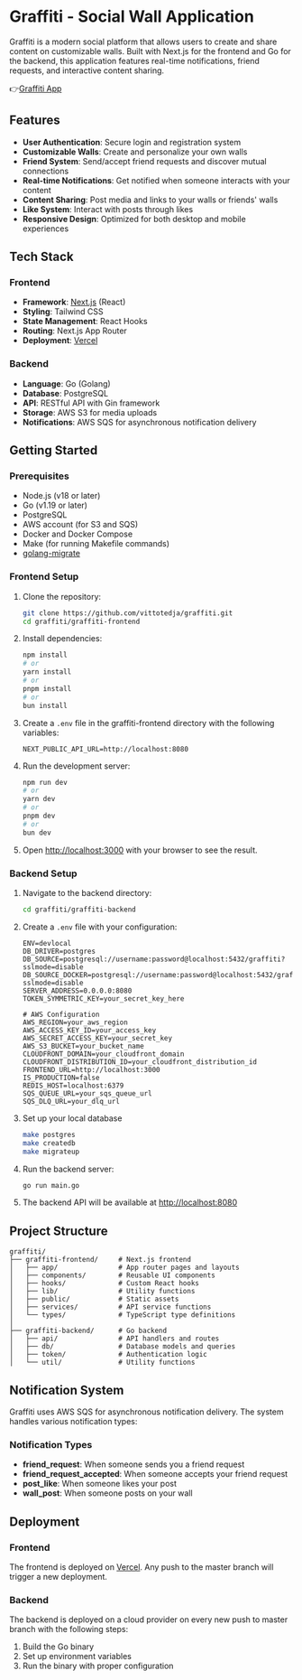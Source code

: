 # Graffiti - Social Wall Application

Graffiti is a modern social platform that allows users to create and share content on customizable walls. Built with Next.js for the frontend and Go for the backend, this application features real-time notifications, friend requests, and interactive content sharing.

👉[Graffiti App](app.graffiti-cs464.com)

## Features

- **User Authentication**: Secure login and registration system
- **Customizable Walls**: Create and personalize your own walls
- **Friend System**: Send/accept friend requests and discover mutual connections
- **Real-time Notifications**: Get notified when someone interacts with your content
- **Content Sharing**: Post media and links to your walls or friends' walls
- **Like System**: Interact with posts through likes
- **Responsive Design**: Optimized for both desktop and mobile experiences

## Tech Stack

### Frontend
- **Framework**: [Next.js](https://nextjs.org/) (React)
- **Styling**: Tailwind CSS
- **State Management**: React Hooks
- **Routing**: Next.js App Router
- **Deployment**: [Vercel](https://vercel.com)

### Backend
- **Language**: Go (Golang)
- **Database**: PostgreSQL
- **API**: RESTful API with Gin framework
- **Storage**: AWS S3 for media uploads
- **Notifications**: AWS SQS for asynchronous notification delivery

## Getting Started

### Prerequisites
- Node.js (v18 or later)
- Go (v1.19 or later)
- PostgreSQL
- AWS account (for S3 and SQS)
- Docker and Docker Compose
- Make (for running Makefile commands)
- [golang-migrate](https://github.com/golang-migrate/migrate)


### Frontend Setup

1. Clone the repository:
   ```bash
   git clone https://github.com/vittotedja/graffiti.git
   cd graffiti/graffiti-frontend
   ```

2. Install dependencies:
   ```bash
   npm install
   # or
   yarn install
   # or
   pnpm install
   # or
   bun install
   ```

3. Create a `.env` file in the graffiti-frontend directory with the following variables:
   ```
   NEXT_PUBLIC_API_URL=http://localhost:8080
   ```

4. Run the development server:
   ```bash
   npm run dev
   # or
   yarn dev
   # or
   pnpm dev
   # or
   bun dev
   ```

5. Open [http://localhost:3000](http://localhost:3000) with your browser to see the result.

### Backend Setup

1. Navigate to the backend directory:
   ```bash
   cd graffiti/graffiti-backend
   ```

2. Create a `.env` file with your configuration:
   ```
   ENV=devlocal
   DB_DRIVER=postgres
   DB_SOURCE=postgresql://username:password@localhost:5432/graffiti?sslmode=disable
   DB_SOURCE_DOCKER=postgresql://username:password@localhost:5432/graffiti?sslmode=disable
   SERVER_ADDRESS=0.0.0.0:8080
   TOKEN_SYMMETRIC_KEY=your_secret_key_here
   
   # AWS Configuration
   AWS_REGION=your_aws_region
   AWS_ACCESS_KEY_ID=your_access_key
   AWS_SECRET_ACCESS_KEY=your_secret_key
   AWS_S3_BUCKET=your_bucket_name
   CLOUDFRONT_DOMAIN=your_cloudfront_domain
   CLOUDFRONT_DISTRIBUTION_ID=your_cloudfront_distribution_id
   FRONTEND_URL=http://localhost:3000
   IS_PRODUCTION=false
   REDIS_HOST=localhost:6379
   SQS_QUEUE_URL=your_sqs_queue_url
   SQS_DLQ_URL=your_dlq_url
   ```
3. Set up your local database
   ```bash
   make postgres
   make createdb
   make migrateup
   ```
   
4. Run the backend server:
   ```bash
   go run main.go
   ```

5. The backend API will be available at [http://localhost:8080](http://localhost:8080)

## Project Structure

```
graffiti/
├── graffiti-frontend/     # Next.js frontend
│   ├── app/               # App router pages and layouts
│   ├── components/        # Reusable UI components
│   ├── hooks/             # Custom React hooks
│   ├── lib/               # Utility functions
│   ├── public/            # Static assets
│   ├── services/          # API service functions
│   └── types/             # TypeScript type definitions
│
├── graffiti-backend/      # Go backend
│   ├── api/               # API handlers and routes
│   ├── db/                # Database models and queries
│   ├── token/             # Authentication logic
│   └── util/              # Utility functions
```

## Notification System

Graffiti uses AWS SQS for asynchronous notification delivery. The system handles various notification types:

### Notification Types
- **friend_request**: When someone sends you a friend request
- **friend_request_accepted**: When someone accepts your friend request
- **post_like**: When someone likes your post
- **wall_post**: When someone posts on your wall

## Deployment

### Frontend
The frontend is deployed on [Vercel](app.graffiti-cs464.com). Any push to the master branch will trigger a new deployment.

### Backend
The backend is deployed on a cloud provider on every new push to master branch with the following steps:
1. Build the Go binary
2. Set up environment variables
3. Run the binary with proper configuration
